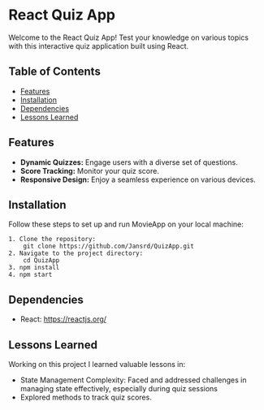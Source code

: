 # React Quiz App

Welcome to the React Quiz App! Test your knowledge on various topics with this interactive quiz application built using React.

## Table of Contents
- [Features](#features)
- [Installation](#installation)
- [Dependencies](#dependencies)
- [Lessons Learned](#lessonslearned)

## Features

- **Dynamic Quizzes:**  Engage users with a diverse set of questions.
- **Score Tracking:** Monitor your quiz score.
- **Responsive Design:** Enjoy a seamless experience on various devices.
  

## Installation 

  Follow these steps to set up and run MovieApp on your local machine:
  
    1. Clone the repository:
        git clone https://github.com/Jansrd/QuizApp.git
    2. Navigate to the project directory:
        cd QuizApp
    3. npm install
    4. npm start

   
## Dependencies

- React: https://reactjs.org/


## Lessons Learned
Working on this project I learned valuable lessons in:
- State Management Complexity: Faced and addressed challenges in managing state effectively, especially during quiz sessions
- Explored methods to track quiz scores.
